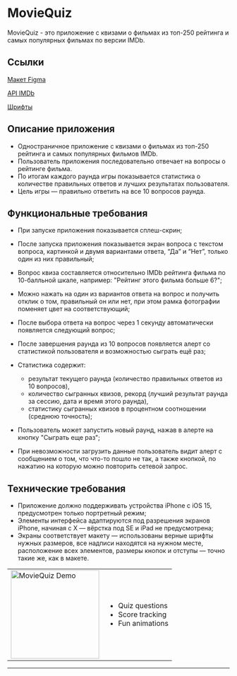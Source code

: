 # MovieQuiz

MovieQuiz - это приложение с квизами о фильмах из топ-250 рейтинга и самых популярных фильмах по версии IMDb.

## Ссылки

[Макет Figma](https://www.figma.com/file/l0IMG3Eys35fUrbvArtwsR/YP-Quiz?node-id=34%3A243)

[API IMDb](https://tv-api.com/api#Top250Movies-header)

[Шрифты](https://code.s3.yandex.net/Mobile/iOS/Fonts/MovieQuizFonts.zip)

## **Описание приложения**

- Одностраничное приложение с квизами о фильмах из топ-250 рейтинга и самых популярных фильмов IMDb.
- Пользователь приложения последовательно отвечает на вопросы о рейтинге фильма.
- По итогам каждого раунда игры показывается статистика о количестве правильных ответов и лучших результатах пользователя.
- Цель игры — правильно ответить на все 10 вопросов раунда.

## Функциональные требования

- При запуске приложения показывается сплеш-скрин;
- После запуска приложения показывается экран вопроса с текстом вопроса, картинкой и двумя вариантами ответа, “Да” и “Нет”, только один из них правильный;
- Вопрос квиза составляется относительно IMDb рейтинга фильма по 10-балльной шкале, например: "Рейтинг этого фильма больше 6?";
- Можно нажать на один из вариантов ответа на вопрос и получить отклик о том, правильный он или нет, при этом рамка фотографии поменяет цвет на соответствующий;
- После выбора ответа на вопрос через 1 секунду автоматически появляется следующий вопрос;
- После завершения раунда из 10 вопросов появляется алерт со статистикой пользователя и возможностью сыграть ещё раз;
- Статистика содержит: 
  
  - результат текущего раунда (количество правильных ответов из 10 вопросов), 
  - количество сыгранных квизов, рекорд (лучший результат раунда за сессию, дата и время этого раунда), 
  - статистику сыгранных квизов в процентном соотношении (среднюю точность);
  
- Пользователь может запустить новый раунд, нажав в алерте на кнопку "Сыграть еще раз";
- При невозможности загрузить данные пользователь видит алерт с сообщением о том, что что-то пошло не так, а также кнопкой, по нажатию на которую можно повторить сетевой запрос.

## Технические требования

- Приложение должно поддерживать устройства iPhone с iOS 15, предусмотрен только портретный режим;
- Элементы интерфейса адаптируются под разрешения экранов iPhone, начиная с X — вёрстка под SE и iPad не предусмотрена;
- Экраны соответствует макету — использованы верные шрифты нужных размеров, все надписи находятся на нужном месте, расположение всех элементов, размеры кнопок и отступы — точно такие же, как в макете.

<table>
  <tr>
    <td><img src="https://github.com/yandex-practicum-ios/MovieQuiz-ios-requirements/blob/main/Resources/demo.gif" alt="MovieQuiz Demo" width="200" /></td>
    <td>
      <ul>
        <li>Quiz questions</li>
        <li>Score tracking</li>
        <li>Fun animations</li>
      </ul>
    </td>
  </tr>
</table>

---

